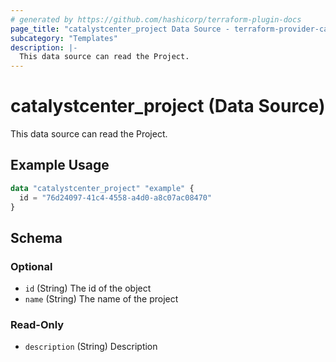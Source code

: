 ```yaml
---
# generated by https://github.com/hashicorp/terraform-plugin-docs
page_title: "catalystcenter_project Data Source - terraform-provider-catalystcenter"
subcategory: "Templates"
description: |-
  This data source can read the Project.
---
```


# catalystcenter_project (Data Source)

This data source can read the Project.

## Example Usage

```terraform
data "catalystcenter_project" "example" {
  id = "76d24097-41c4-4558-a4d0-a8c07ac08470"
}
```

<!-- schema generated by tfplugindocs -->
## Schema

### Optional

- `id` (String) The id of the object
- `name` (String) The name of the project

### Read-Only

- `description` (String) Description
